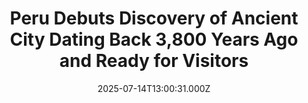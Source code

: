 ---
title: "Peru Debuts Discovery of Ancient City Dating Back 3,800 Years Ago and Ready for Visitors"
date: 2025-07-14T13:00:31.000Z
category: Human Kindness
externalLink: "https://www.goodnewsnetwork.org/peru-debuts-discovery-of-ancient-city-dating-back-3800-years-ago-and-ready-for-visitors/"
image: ""
excerpt: "Following eight years of excavations, research, and interpretation, a newly-discovered ancient settlement in Peru has been opened to visitors. First inhabited some 3,800 years ago north of the modern-day capital Lima, Peñico is believed to have linked remote Andean mountain settlements with the cultural, religious, and economic hubs of Caral by the coastline. Caral-Supe is […] The post Peru Debuts…"
---